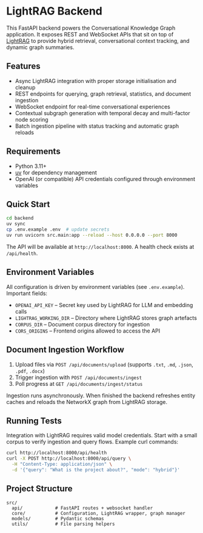 # LightRAG Backend

This FastAPI backend powers the Conversational Knowledge Graph application. It exposes REST and WebSocket APIs that sit on top of [LightRAG](https://github.com/LinkSoul-AI/LightRAG) to provide hybrid retrieval, conversational context tracking, and dynamic graph summaries.

## Features

- Async LightRAG integration with proper storage initialisation and cleanup
- REST endpoints for querying, graph retrieval, statistics, and document ingestion
- WebSocket endpoint for real-time conversational experiences
- Contextual subgraph generation with temporal decay and multi-factor node scoring
- Batch ingestion pipeline with status tracking and automatic graph reloads

## Requirements

- Python 3.11+
- [uv](https://docs.astral.sh/uv/) for dependency management
- OpenAI (or compatible) API credentials configured through environment variables

## Quick Start

```bash
cd backend
uv sync
cp .env.example .env  # update secrets
uv run uvicorn src.main:app --reload --host 0.0.0.0 --port 8000
```

The API will be available at `http://localhost:8000`. A health check exists at `/api/health`.

## Environment Variables

All configuration is driven by environment variables (see `.env.example`). Important fields:

- `OPENAI_API_KEY` – Secret key used by LightRAG for LLM and embedding calls
- `LIGHTRAG_WORKING_DIR` – Directory where LightRAG stores graph artefacts
- `CORPUS_DIR` – Document corpus directory for ingestion
- `CORS_ORIGINS` – Frontend origins allowed to access the API

## Document Ingestion Workflow

1. Upload files via `POST /api/documents/upload` (supports `.txt`, `.md`, `.json`, `.pdf`, `.docx`)
2. Trigger ingestion with `POST /api/documents/ingest`
3. Poll progress at `GET /api/documents/ingest/status`

Ingestion runs asynchronously. When finished the backend refreshes entity caches and reloads the NetworkX graph from LightRAG storage.

## Running Tests

Integration with LightRAG requires valid model credentials. Start with a small corpus to verify ingestion and query flows. Example curl commands:

```bash
curl http://localhost:8000/api/health
curl -X POST http://localhost:8000/api/query \
  -H "Content-Type: application/json" \
  -d '{"query": "What is the project about?", "mode": "hybrid"}'
```

## Project Structure

```
src/
  api/            # FastAPI routes + websocket handler
  core/           # Configuration, LightRAG wrapper, graph manager
  models/         # Pydantic schemas
  utils/          # File parsing helpers
```

